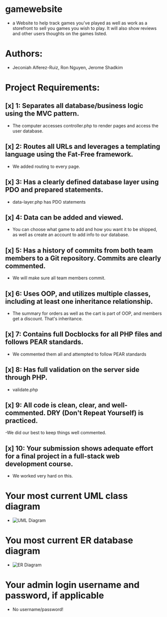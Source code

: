 # gamewebsite
- a Website to help track games you've played as well as work as a storefront to sell you games you wish to play. It will also show reviews and other users thoughts on the games listed.
# Authors:
- Jeconiah Alferez-Ruiz, Ron Nguyen, Jerome Shadkim
# Project Requirements:
## [x] 1: Separates all database/business logic using the MVC pattern.
* The computer accesses controller.php to render pages and access the user database.
## [x] 2: Routes all URLs and leverages a templating language using the Fat-Free framework.
* We added routing to every page.
## [x] 3: Has a clearly defined database layer using PDO and prepared statements. 
* data-layer.php has PDO statements
## [x] 4: Data can be added and viewed.
* You can choose what game to add and how you want it to be shipped, as well as create an account to add info to our database.
## [x] 5: Has a history of commits from both team members to a Git repository. Commits are clearly commented.
* We will make sure all team members commit.
## [x] 6: Uses OOP, and utilizes multiple classes, including at least one inheritance relationship.
* The summary for orders as well as the cart is part of OOP, and members get a discount. That's inheritance.
## [x] 7: Contains full Docblocks for all PHP files and follows PEAR standards.
* We commented them all and attempted to follow PEAR standards
## [x] 8: Has full validation on the server side through PHP.
* validate.php 
## [x] 9: All code is clean, clear, and well-commented. DRY (Don't Repeat Yourself) is practiced.
-We did our best to keep things well commented.
## [x] 10: Your submission shows adequate effort for a final project in a full-stack web development course.
* We worked very hard on this.
# Your most current UML class diagram
- ![UML Diagram](gamewebsite/umldiagram.png)
# You most current ER database diagram
- ![ER Diagram](gamewebsite/erdatabase.png)
# Your admin login username and password, if applicable
* No username/password!